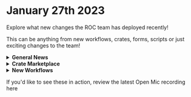 # January 27th 2023

Explore what new changes the ROC team has deployed recently!

This can be anything from new workflows, crates, forms, scripts or just exciting changes to the team!

<details>

<summary><strong>General News</strong></summary>

* We have updated a load of documentation around CWA, Datto RMM and SQL database integrations. More coming soon!

</details>

<details>

<summary><strong>Crate Marketplace</strong></summary>

* We've added two new crates around documenting M365 Users and Groups into ITG!

</details>

<details>

<summary><strong>New Workflows</strong></summary>



</details>

If you'd like to see these in action, review the latest Open Mic recording here
